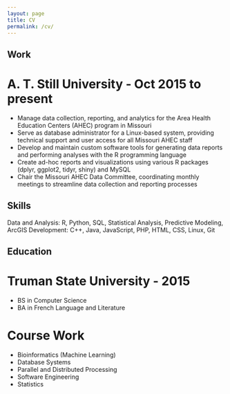 ```yaml
---
layout: page
title: CV
permalink: /cv/
---
```


## Work

# A. T. Still University - Oct 2015 to present
- Manage data collection, reporting, and analytics for the Area Health Education Centers (AHEC) program in Missouri
- Serve as database administrator for a Linux-based system, providing technical support and user access for all Missouri AHEC staff
- Develop and maintain custom software tools for generating data reports and performing analyses with the R programming language
- Create ad-hoc reports and visualizations using various R packages (dplyr, ggplot2, tidyr, shiny) and MySQL
- Chair the Missouri AHEC Data Committee, coordinating monthly meetings to streamline data collection and reporting processes

## Skills
Data and Analysis: R, Python, SQL, Statistical Analysis, Predictive Modeling, ArcGIS
Development: C++, Java, JavaScript, PHP, HTML, CSS, Linux, Git

## Education

# Truman State University - 2015
- BS in Computer Science
- BA in French Language and Literature

# Course Work
- Bioinformatics (Machine Learning)
- Database Systems
- Parallel and Distributed Processing
- Software Engineering
- Statistics
